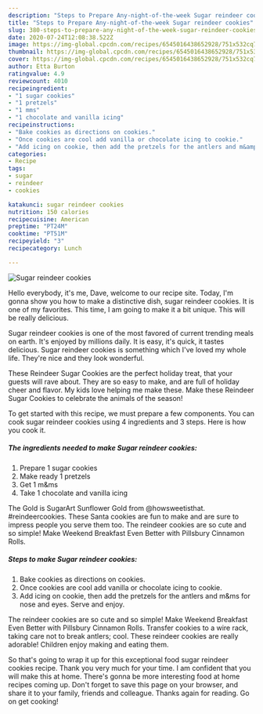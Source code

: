 ```yaml
---
description: "Steps to Prepare Any-night-of-the-week Sugar reindeer cookies"
title: "Steps to Prepare Any-night-of-the-week Sugar reindeer cookies"
slug: 380-steps-to-prepare-any-night-of-the-week-sugar-reindeer-cookies
date: 2020-07-24T12:08:38.522Z
image: https://img-global.cpcdn.com/recipes/6545016438652928/751x532cq70/sugar-reindeer-cookies-recipe-main-photo.jpg
thumbnail: https://img-global.cpcdn.com/recipes/6545016438652928/751x532cq70/sugar-reindeer-cookies-recipe-main-photo.jpg
cover: https://img-global.cpcdn.com/recipes/6545016438652928/751x532cq70/sugar-reindeer-cookies-recipe-main-photo.jpg
author: Etta Burton
ratingvalue: 4.9
reviewcount: 4010
recipeingredient:
- "1 sugar cookies"
- "1 pretzels"
- "1 mms"
- "1 chocolate and vanilla icing"
recipeinstructions:
- "Bake cookies as directions on cookies."
- "Once cookies are cool add vanilla or chocolate icing to cookie."
- "Add icing on cookie, then add the pretzels for the antlers and m&amp;ms for nose and eyes. Serve and enjoy."
categories:
- Recipe
tags:
- sugar
- reindeer
- cookies

katakunci: sugar reindeer cookies 
nutrition: 150 calories
recipecuisine: American
preptime: "PT24M"
cooktime: "PT51M"
recipeyield: "3"
recipecategory: Lunch

---
```



![Sugar reindeer cookies](https://img-global.cpcdn.com/recipes/6545016438652928/751x532cq70/sugar-reindeer-cookies-recipe-main-photo.jpg)

Hello everybody, it's me, Dave, welcome to our recipe site. Today, I'm gonna show you how to make a distinctive dish, sugar reindeer cookies. It is one of my favorites. This time, I am going to make it a bit unique. This will be really delicious.

Sugar reindeer cookies is one of the most favored of current trending meals on earth. It's enjoyed by millions daily. It is easy, it's quick, it tastes delicious. Sugar reindeer cookies is something which I've loved my whole life. They're nice and they look wonderful.

These Reindeer Sugar Cookies are the perfect holiday treat, that your guests will rave about. They are so easy to make, and are full of holiday cheer and flavor. My kids love helping me make these. Make these Reindeer Sugar Cookies to celebrate the animals of the season!


To get started with this recipe, we must prepare a few components. You can cook sugar reindeer cookies using 4 ingredients and 3 steps. Here is how you cook it.

<!--inarticleads1-->

##### The ingredients needed to make Sugar reindeer cookies:

1. Prepare 1 sugar cookies
1. Make ready 1 pretzels
1. Get 1 m&amp;ms
1. Take 1 chocolate and vanilla icing


The Gold is SugarArt Sunflower Gold from @howsweetisthat. #reindeercookies. These Santa cookies are fun to make and are sure to impress people you serve them too. The reindeer cookies are so cute and so simple! Make Weekend Breakfast Even Better with Pillsbury Cinnamon Rolls. 

<!--inarticleads2-->

##### Steps to make Sugar reindeer cookies:

1. Bake cookies as directions on cookies.
1. Once cookies are cool add vanilla or chocolate icing to cookie.
1. Add icing on cookie, then add the pretzels for the antlers and m&amp;ms for nose and eyes. Serve and enjoy.


The reindeer cookies are so cute and so simple! Make Weekend Breakfast Even Better with Pillsbury Cinnamon Rolls. Transfer cookies to a wire rack, taking care not to break antlers; cool. These reindeer cookies are really adorable! Children enjoy making and eating them. 

So that's going to wrap it up for this exceptional food sugar reindeer cookies recipe. Thank you very much for your time. I am confident that you will make this at home. There's gonna be more interesting food at home recipes coming up. Don't forget to save this page on your browser, and share it to your family, friends and colleague. Thanks again for reading. Go on get cooking!
